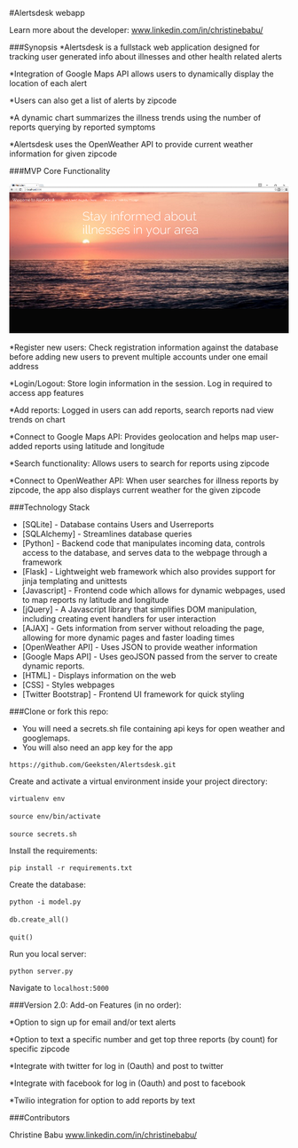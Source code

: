 #Alertsdesk webapp

Learn more about the developer: www.linkedin.com/in/christinebabu/

###Synopsis
*Alertsdesk is a fullstack web application designed for tracking user generated info about illnesses and other health related alerts

*Integration of Google Maps API allows users to dynamically display the location of each alert

*Users can also get a list of alerts by zipcode

*A dynamic chart summarizes the illness trends using the number of reports querying by reported symptoms

*Alertsdesk uses the OpenWeather API to provide current weather information for given zipcode


###MVP Core Functionality

![image](/static/img/homepage.png)

*Register new users:
    Check registration information against the database before adding new users to prevent multiple accounts under one email address


*Login/Logout:
    Store login information in the session. Log in required to access app features

*Add reports:
    Logged in users can add reports, search reports nad view trends on chart

*Connect to Google Maps API:
    Provides geolocation and helps map user-added reports using latitude and longitude

*Search functionality:
    Allows users to search for reports using zipcode
   
*Connect to OpenWeather API:
    When user searches for illness reports by zipcode, the app also displays current weather for the given zipcode

###Technology Stack

* [SQLite] - Database contains Users and Userreports
* [SQLAlchemy] - Streamlines database queries
* [Python] - Backend code that manipulates incoming data, controls access to the database, and serves data to the webpage through a framework
* [Flask] - Lightweight web framework which also provides support for jinja templating and unittests
* [Javascript] - Frontend code which allows for dynamic webpages, used to map reports ny latitude and longitude
* [jQuery] - A Javascript library that simplifies DOM manipulation, including creating event handlers for user interaction
* [AJAX] - Gets information from server without reloading the page, allowing for more dynamic pages and faster loading    times
* [OpenWeather API] - Uses JSON to provide weather information
* [Google Maps API] - Uses geoJSON passed from the server to create dynamic reports.
* [HTML] - Displays information on the web
* [CSS] - Styles webpages
* [Twitter Bootstrap] - Frontend UI framework for quick styling

###Clone or fork this repo: 
* You will need a secrets.sh file containing api keys for open weather and googlemaps.
* You will also need an app key for the app
```
https://github.com/Geeksten/Alertsdesk.git
```
Create and activate a virtual environment inside your project directory:
```
virtualenv env

source env/bin/activate

source secrets.sh
```
Install the requirements:
```
pip install -r requirements.txt
```
Create the database:
```
python -i model.py

db.create_all()

quit()
```
Run you local server:
```
python server.py
```
Navigate to ```localhost:5000```

###Version 2.0: Add-on Features (in no order):

*Option to sign up for email and/or text alerts

*Option to text a specific number and get top three reports (by count) for specific zipcode

*Integrate with twitter for log in (Oauth) and post to twitter

*Integrate with facebook for log in (Oauth) and post to facebook

*Twilio integration for option to add reports by text

###Contributors

Christine Babu www.linkedin.com/in/christinebabu/
